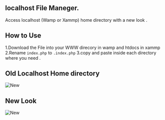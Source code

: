 ## localhost File Maneger.

Access localhost (Wamp or Xammp) home directory with a new look . 

## How to Use 
1.Download the File into your WWW direcory in wamp and htdocs in xammp </br> 
2.Rename <code>index.php</code> to <code>.index.php</code>
3.copy and paste inside each directory where you need .

## Old Localhost Home directory 
![New](https://github.com/Tridip13/localhost-file-maneger/blob/master/index/icon/Screenshot%20(1).png?raw=true "Title")

## New Look 
![New](https://github.com/Tridip13/localhost-file-maneger/blob/master/index/icon/Screenshot%20(147).png?raw=true "Title")
